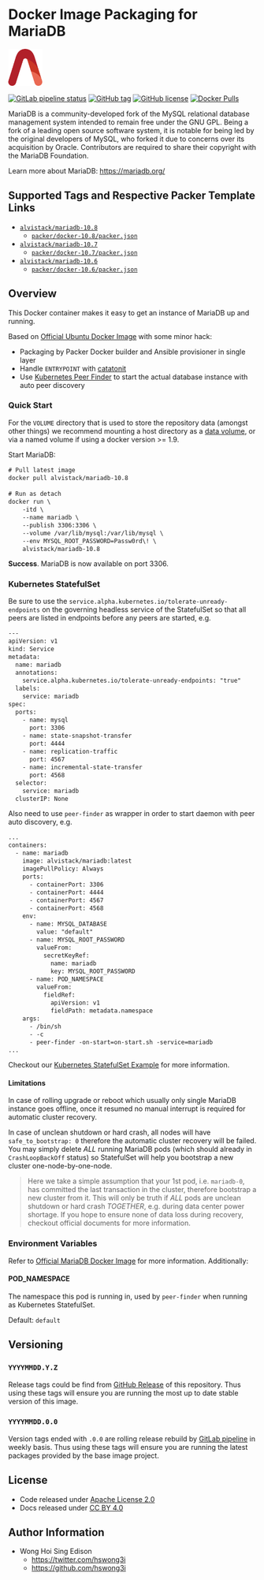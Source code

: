 # Docker Image Packaging for MariaDB

<a href="https://alvistack.com" title="AlviStack" target="_blank"><img src="/alvistack.svg" height="75" alt="AlviStack"></a>

[![GitLab pipeline
status](https://img.shields.io/gitlab/pipeline/alvistack/docker-mariadb/master)](https://gitlab.com/alvistack/docker-mariadb/-/pipelines)
[![GitHub
tag](https://img.shields.io/github/tag/alvistack/docker-mariadb.svg)](https://github.com/alvistack/docker-mariadb/tags)
[![GitHub
license](https://img.shields.io/github/license/alvistack/docker-mariadb.svg)](https://github.com/alvistack/docker-mariadb/blob/master/LICENSE)
[![Docker
Pulls](https://img.shields.io/docker/pulls/alvistack/mariadb-10.8.svg)](https://hub.docker.com/r/alvistack/mariadb-10.8)

MariaDB is a community-developed fork of the MySQL relational database
management system intended to remain free under the GNU GPL. Being a
fork of a leading open source software system, it is notable for being
led by the original developers of MySQL, who forked it due to concerns
over its acquisition by Oracle. Contributors are required to share their
copyright with the MariaDB Foundation.

Learn more about MariaDB: <https://mariadb.org/>

## Supported Tags and Respective Packer Template Links

-   [`alvistack/mariadb-10.8`](https://hub.docker.com/r/alvistack/mariadb-10.8)
    -   [`packer/docker-10.8/packer.json`](https://github.com/alvistack/docker-mariadb/blob/master/packer/docker-10.8/packer.json)
-   [`alvistack/mariadb-10.7`](https://hub.docker.com/r/alvistack/mariadb-10.7)
    -   [`packer/docker-10.7/packer.json`](https://github.com/alvistack/docker-mariadb/blob/master/packer/docker-10.7/packer.json)
-   [`alvistack/mariadb-10.6`](https://hub.docker.com/r/alvistack/mariadb-10.6)
    -   [`packer/docker-10.6/packer.json`](https://github.com/alvistack/docker-mariadb/blob/master/packer/docker-10.6/packer.json)

## Overview

This Docker container makes it easy to get an instance of MariaDB up and
running.

Based on [Official Ubuntu Docker
Image](https://hub.docker.com/_/ubuntu/) with some minor hack:

-   Packaging by Packer Docker builder and Ansible provisioner in single
    layer
-   Handle `ENTRYPOINT` with
    [catatonit](https://github.com/openSUSE/catatonit)
-   Use [Kubernetes Peer
    Finder](https://github.com/kubernetes/contrib/tree/master/peer-finder)
    to start the actual database instance with auto peer discovery

### Quick Start

For the `VOLUME` directory that is used to store the repository data
(amongst other things) we recommend mounting a host directory as a [data
volume](https://docs.docker.com/engine/tutorials/dockervolumes/#/data-volumes),
or via a named volume if using a docker version \>= 1.9.

Start MariaDB:

    # Pull latest image
    docker pull alvistack/mariadb-10.8

    # Run as detach
    docker run \
        -itd \
        --name mariadb \
        --publish 3306:3306 \
        --volume /var/lib/mysql:/var/lib/mysql \
        --env MYSQL_ROOT_PASSWORD=Passw0rd\! \
        alvistack/mariadb-10.8

**Success**. MariaDB is now available on port 3306.

### Kubernetes StatefulSet

Be sure to use the
`service.alpha.kubernetes.io/tolerate-unready-endpoints` on the
governing headless service of the StatefulSet so that all peers are
listed in endpoints before any peers are started, e.g.

    ---
    apiVersion: v1
    kind: Service
    metadata:
      name: mariadb
      annotations:
        service.alpha.kubernetes.io/tolerate-unready-endpoints: "true"
      labels:
        service: mariadb
    spec:
      ports:
        - name: mysql
          port: 3306
        - name: state-snapshot-transfer
          port: 4444
        - name: replication-traffic
          port: 4567
        - name: incremental-state-transfer
          port: 4568
      selector:
        service: mariadb
      clusterIP: None

Also need to use `peer-finder` as wrapper in order to start daemon with
peer auto discovery, e.g.

    ...
    containers:
      - name: mariadb
        image: alvistack/mariadb:latest
        imagePullPolicy: Always
        ports:
          - containerPort: 3306
          - containerPort: 4444
          - containerPort: 4567
          - containerPort: 4568
        env:
          - name: MYSQL_DATABASE
            value: "default"
          - name: MYSQL_ROOT_PASSWORD
            valueFrom:
              secretKeyRef:
                name: mariadb
                key: MYSQL_ROOT_PASSWORD
          - name: POD_NAMESPACE
            valueFrom:
              fieldRef:
                apiVersion: v1
                fieldPath: metadata.namespace
        args:
          - /bin/sh
          - -c
          - peer-finder -on-start=on-start.sh -service=mariadb
    ...

Checkout our [Kubernetes StatefulSet
Example](https://github.com/alvistack/docker-mariadb/tree/master/kubernetes)
for more information.

#### Limitations

In case of rolling upgrade or reboot which usually only single MariaDB
instance goes offline, once it resumed no manual interrupt is required
for automatic cluster recovery.

In case of unclean shutdown or hard crash, all nodes will have
`safe_to_bootstrap: 0` therefore the automatic cluster recovery will be
failed. You may simply delete *ALL* running MariaDB pods (which should
already in `CrashLoopBackOff` status) so StatefulSet will help you
bootstrap a new cluster one-node-by-one-node.

> Here we take a simple assumption that your 1st pod, i.e. `mariadb-0`,
> has committed the last transaction in the cluster, therefore bootstrap
> a new cluster from it. This will only be truth if *ALL* pods are
> unclean shutdown or hard crash *TOGETHER*, e.g. during data center
> power shortage. If you hope to ensure none of data loss during
> recovery, checkout official documents for more information.

### Environment Variables

Refer to [Official MariaDB Docker
Image](https://hub.docker.com/_/mariadb/) for more information.
Additionally:

#### POD_NAMESPACE

The namespace this pod is running in, used by `peer-finder` when running
as Kubernetes StatefulSet.

Default: `default`

## Versioning

### `YYYYMMDD.Y.Z`

Release tags could be find from [GitHub
Release](https://github.com/alvistack/docker-mariadb/tags) of this
repository. Thus using these tags will ensure you are running the most
up to date stable version of this image.

### `YYYYMMDD.0.0`

Version tags ended with `.0.0` are rolling release rebuild by [GitLab
pipeline](https://gitlab.com/alvistack/docker-mariadb/-/pipelines) in
weekly basis. Thus using these tags will ensure you are running the
latest packages provided by the base image project.

## License

-   Code released under [Apache License 2.0](LICENSE)
-   Docs released under [CC BY
    4.0](http://creativecommons.org/licenses/by/4.0/)

## Author Information

-   Wong Hoi Sing Edison
    -   <https://twitter.com/hswong3i>
    -   <https://github.com/hswong3i>
